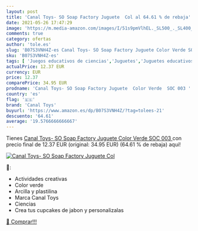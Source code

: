 ```yaml
---
layout: post
title: 'Canal Toys- SO Soap Factory Juguete  Col al 64.61 % de rebaja'
date: 2021-05-26 17:47:29
image: 'https://m.media-amazon.com/images/I/51s9pmVlhEL._SL500_._SL400_.jpg'
comments: true
category: ofertas
author: 'tole.es'
slug: 'B07S3VNH4Z-es Canal Toys- SO Soap Factory Juguete Color Verde SOC 003'
sku: 'B07S3VNH4Z-es'
tags: [ 'Juegos educativos de ciencias','Juguetes','Juguetes educativos','Juguetes y juegos','canal','canal toys','toys-', ]
actualPrice: 12.37 EUR
currency: EUR
price: 12.37
comparePrice: 34.95 EUR
prodname: 'Canal Toys- SO Soap Factory Juguete  Color Verde  SOC 003 '
country: 'es'
flag: '🇪🇸'
brand: 'Canal Toys'
buyurl: 'https://www.amazon.es/dp/B07S3VNH4Z/?tag=tolees-21'
descuento: '64.61'
average: '19.5766666666667'
---
```


Tienes [Canal Toys- SO Soap Factory Juguete  Color Verde  SOC 003 ](https://www.amazon.es/dp/B07S3VNH4Z/?tag=tolees-21) con precio final de  12.37 EUR (original: 34.95 EUR) (64.61 %  de rebaja) aqui!

[![Canal Toys- SO Soap Factory Juguete  Col](https://m.media-amazon.com/images/I/51s9pmVlhEL._SL500_._SL400_.jpg)](https://www.amazon.es/dp/B07S3VNH4Z/?tag=tolees-21)

🔎:

- Actividades creativas
- Color verde
- Arcilla y plastilina
- Marca Canal Toys
- Ciencias
- Crea tus cupcakes de jabon y personalizalas

[🛒 Comprar!!!](https://www.amazon.es/dp/B07S3VNH4Z/?tag=tolees-21)
